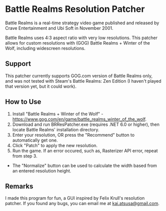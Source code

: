 # Battle Realms Resolution Patcher
Battle Realms is a real-time strategy video game published and released by Crave Entertainment and Ubi Soft in November 2001.

Battle Realms uses 4:3 aspect ratio with very low resolutions. This patcher allows for custom resolutions with (GOG) Battle Realms + Winter of the Wolf, including widescreen resolutions.

## Support
This patcher currently supports GOG.com version of Battle Realms only, and was not tested with Steam's Battle Realms: Zen Edition (I haven't played that version yet, but it could work).

## How to Use
1. Install "Battle Realms + Winter of the Wolf" - https://www.gog.com/en/game/battle_realms_winter_of_the_wolf.
2. Download and run BRResPatcher.exe (requires .NET 6.0 or higher), then locate Battle Realms' installation directory. 
3. Enter your resolution, OR press the "Recommend" button to automatically get one. 
4. Click "Patch" to apply the new resolution.
5. Run the game. If an error occured, such as, Rasterizer API error, repeat from step 3.

* The "Normalize" button can be used to calculate the width based from an entered resolution height.

## Remarks
I made this program for fun, a GUI inspired by Felix Krull's resolution patcher. If you found any bugs, you can email me at kai.atsusa@gmail.com.